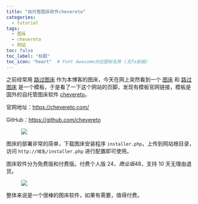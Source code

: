 ```yaml
---
title: "自托管图床软件chevereto"
categories:
  - tutorial
tags:
  - 图床
  - chevereto
  - 网站
toc: false
toc_label: "标题"
toc_icon: "heart"  # Font Awesome对应图标名称 (无fa前缀)	
---
```

之前经常用 [路过图床][2] 作为本博客的图床，今天在网上突然看到一个 [图床][1] 和 [路过图床][2] 是一个模板，于是看了一下这个网站的页脚，发现有模板官网链接，模板是国外的自托管图床软件 [chevereto][3]。

官网地址：<https://chevereto.com/>

GitHub：<https://github.com/chevereto>

<figure>
  <a href="https://cdn.jsdelivr.net/gh/sunete/imghost/img20200503204716.png"><img src="https://cdn.jsdelivr.net/gh/sunete/imghost/img20200503204716.png"></a>
</figure>

图床的部署非常的简单，下载图床安装程序 `installer.php`，上传到网站根目录，访问 `http://域名/installer.php` 进行配置即可使用。

图床软件分为免费版和付费版。付费个人版 24$，商业版 48$，支持 10 天无理由退货。

<figure> <a href="https://cdn.jsdelivr.net/gh/sunete/imghost/img20200505201932.png"><img src="https://cdn.jsdelivr.net/gh/sunete/imghost/img20200505201932.png"></a> </figure>

整体来说是一个很棒的图床软件，如果有需要，值得付费。


[1]: https://tc.zeruns.tech/
[2]: https://imgchr.com/
[3]: https://chevereto.com/